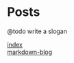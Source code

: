 # Posts
@todo write a slogan

[index](https://blog.carson-cummins.com/index.html)  
[markdown-blog](https://blog.carson-cummins.com/markdown-blog.html)  
